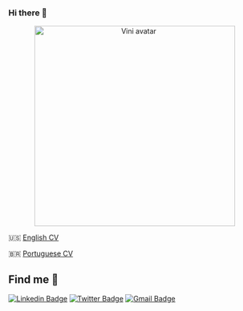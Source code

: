 ### Hi there 👋

<p align="center">
  <image src="https://i.ibb.co/4VJLLB2/vini-avatar-full.png" alt="Vini avatar" height="400" width="400" />
</p>

🇺🇸 [English CV](https://github.com/viniarruda/resume/blob/master/README.en.md)

🇧🇷 [Portuguese CV](https://github.com/viniarruda/resume)

## Find me :boy:

[![Linkedin Badge](https://img.shields.io/badge/-LinkedIn-blue?style=flat-square&logo=Linkedin&logoColor=white&link=https://www.linkedin.com/in/viniz-arruda)](https://www.linkedin.com/in/viniz-arruda)
[![Twitter Badge](https://img.shields.io/twitter/follow/viniz_arruda?label=Follow&style=social)](https://twitter.com/viniz_arruda)
[![Gmail Badge](https://img.shields.io/badge/-Gmail-c14438?style=flat-square&logo=Gmail&logoColor=white&link=mailto:viniarruda.souza@gmail.com)](mailto:viniarruda.souza@gmail.com)

